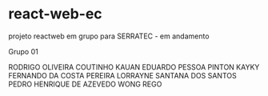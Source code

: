 # react-web-ec
projeto reactweb em grupo para SERRATEC - em andamento


Grupo 01

RODRIGO OLIVEIRA COUTINHO
KAUAN EDUARDO PESSOA PINTON
KAYKY FERNANDO DA COSTA PEREIRA
LORRAYNE SANTANA DOS SANTOS
PEDRO HENRIQUE DE AZEVEDO WONG REGO
